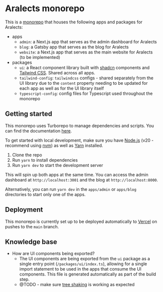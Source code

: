 # Aralects monorepo

This is a [monorepo](https://monorepo.tools/) that houses the following apps and packages for Aralects:

- apps
  - `admin`: a Next.js app that serves as the admin dashboard for Aralects
  - `blog`: a Gatsby app that serves as the blog for Aralects
  - `website`: a Next.js app that serves as the main website for Aralects (to be implemented)
- packages
  - `ui`: a React component library built with [shadcn](https://ui.shadcn.com/docs) components and [Tailwind CSS](https://tailwindcss.com/docs/installation). Shared across all apps.
  - `tailwind-config`: `tailwindcss` configs - shared separately from the UI library due to the `content` property needing to be updated for each app as well as for the UI library itself
  - `typescript-config`: config files for Typescript used throughout the monorepo

## Getting started

This monorepo uses Turborepo to manage dependencies and scripts. You can find the documentation [here](https://turborepo.dev/docs/getting-started/installation).

To get started with local development, make sure you have [Node.js](https://nodejs.org/en/download/) (v20 - recommend using [nvm](https://github.com/nvm-sh/nvm)) as well as [Yarn](https://yarnpkg.com/getting-started/install) installed.

1. Clone the repo
2. Run `yarn` to install dependencies
3. Run `yarn dev` to start the development server

This will spin up both apps at the same time. You can access the admin dashboard at `http://localhost:3001` and the blog at `http://localhost:8000`.

Alternatively, you can run `yarn dev` in the `apps/admin` or `apps/blog` directories to start only one of the apps.

## Deployment

This monorepo is currently set up to be deployed automatically to [Vercel](https://vercel.com/docs/) on pushes to the `main` branch.

## Knowledge base

- How are UI components being exported?
  - The UI components are being exported from the `ui` package as a single entry point (`/packages/ui/index.ts`), allowing for a single import statement to be used in the apps that consume the UI components. This file is generated automatically as part of the build step.
  - @TODO - make sure [tree shaking](https://webpack.js.org/guides/tree-shaking/) is working as expected
